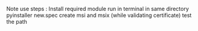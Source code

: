 Note use 
  steps :  Install required module
          run in terminal in same directory pyinstaller new.spec
          create msi  and msix (while validating certificate)
          test the path
